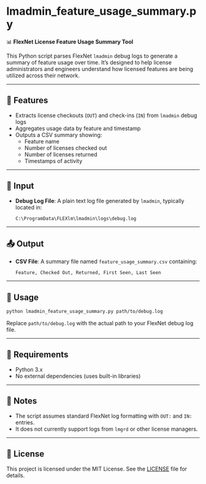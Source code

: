 # lmadmin_feature_usage_summary.py

📊 **FlexNet License Feature Usage Summary Tool**

This Python script parses FlexNet `lmadmin` debug logs to generate a summary of feature usage over time. It’s designed to help license administrators and engineers understand how licensed features are being utilized across their network.

---

## 🔧 Features

- Extracts license checkouts (`OUT`) and check-ins (`IN`) from `lmadmin` debug logs
- Aggregates usage data by feature and timestamp
- Outputs a CSV summary showing:
  - Feature name
  - Number of licenses checked out
  - Number of licenses returned
  - Timestamps of activity

---

## 📁 Input

- **Debug Log File**: A plain text log file generated by `lmadmin`, typically located in:
  ```
  C:\ProgramData\FLEXlm\lmadmin\logs\debug.log
  ```

---

## 📤 Output

- **CSV File**: A summary file named `feature_usage_summary.csv` containing:
  ```
  Feature, Checked Out, Returned, First Seen, Last Seen
  ```

---

## 🚀 Usage

```bash
python lmadmin_feature_usage_summary.py path/to/debug.log
```

Replace `path/to/debug.log` with the actual path to your FlexNet debug log file.

---

## 🐍 Requirements

- Python 3.x
- No external dependencies (uses built-in libraries)

---

## 📌 Notes

- The script assumes standard FlexNet log formatting with `OUT:` and `IN:` entries.
- It does not currently support logs from `lmgrd` or other license managers.

---

## 📜 License

This project is licensed under the MIT License. See the [LICENSE](https://github.com/j-mathes/lmadmin-debug-log-reader/blob/main/LICENSE) file for details.

